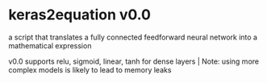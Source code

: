 # keras2equation v0.0
a script that translates a fully connected feedforward neural network into a mathematical expression

v0.0
supports relu, sigmoid, linear, tanh for dense layers | Note: using more complex models is likely to lead to memory leaks
